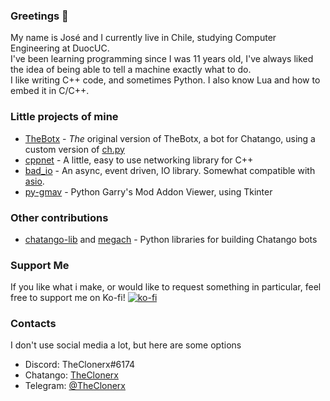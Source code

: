 ### Greetings 👋

My name is José and I currently live in Chile, studying Computer Engineering at DuocUC.<br/>
I've been learning programming since I was 11 years old, I've always liked the idea of being able to tell a machine exactly what to do.<br/>
I like writing C++ code, and sometimes Python. I also know Lua and how to embed it in C/C++.<br/>

### Little projects of mine
- [TheBotx](//github.com/TheClonerx/thebotx) - *The* original version of TheBotx, a bot for Chatango, using a custom version of [ch.py](https://github.com/nhammond129/ch.py)
- [cppnet](//github.com/TheClonerx/cppnet) - A little, easy to use networking library for C++
- [bad_io](//github.com/TheClonerx/bad_io) - An async, event driven, IO library. Somewhat compatible with [asio](https://think-async.com/Asio/). 
- [py-gmav](//github.com/TheClonerx/py-gmav) - Python Garry's Mod Addon Viewer, using Tkinter
<!-- - [New TheBotx](//github.com/TheClonerx/thebotx_cxx) (in development) - New version of TheBotx, written in C++20, user programmable through Lua. -->
<!-- - [tinyws](//github.com/TheClonerx/tinyws) (in development) - A WebSocket frame parser for C, inspired on [http_parser](https://github.com/nodejs/http-parser) -->
### Other contributions
- [chatango-lib](//github.com/neokuze/chatango-lib) and [megach](//github.com/LinkkG/megach) - Python libraries for building Chatango bots
<!-- - [ipm](//github.com/ionlang/ipm) (in development) - Ion Package Manager -->

### Support Me
If you like what i make, or would like to request something in particular,
feel free to support me on Ko-fi!
[![ko-fi](https://ko-fi.com/img/githubbutton_sm.svg)](https://ko-fi.com/theclonerx)

### Contacts
I don't use social media a lot, but here are some options
- Discord: TheClonerx#6174
- Chatango: [TheClonerx](https://theclonerx.chatango.com)
- Telegram: [@TheClonerx](https://t.me/TheClonerx)
<!--
Welcome! Welcome to my profile!
You have chosen, or been chosen, to relocate to one of our finest remaining users.
I thought so much of my profile that I elected to establish my README.md here, in GitHub, so thoughtfully provided by our benefactors.
I've been proud to call this my home.
And so, whether you are here to stay, or passing through on your way to parts unknown - welcome.
It's safer here. 
-->
